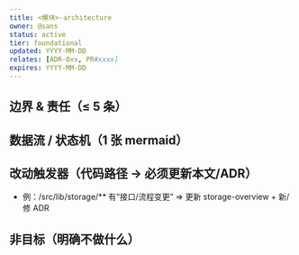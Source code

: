 ```yaml
---
title: <模块>-architecture
owner: @sans
status: active
tier: foundational
updated: YYYY-MM-DD
relates: [ADR-0xx, PR#xxxx]
expires: YYYY-MM-DD
---
```


## 边界 & 责任（≤ 5 条）

## 数据流 / 状态机（1 张 mermaid）

## 改动触发器（代码路径 → 必须更新本文/ADR）

- 例：/src/lib/storage/** 有“接口/流程变更” ⇒ 更新 storage-overview + 新/修 ADR

## 非目标（明确不做什么）
